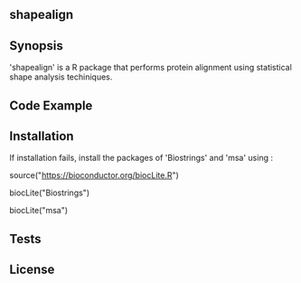 ## shapealign

## Synopsis

'shapealign' is a R package that performs protein alignment using statistical shape analysis techiniques.

## Code Example


## Installation

If installation fails, install the packages of 'Biostrings' and 'msa' using :

source("https://bioconductor.org/biocLite.R")

biocLite("Biostrings")

biocLite("msa")

## Tests




## License



